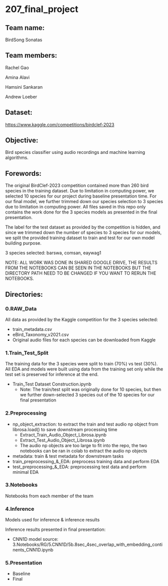 # 207_final_project

## Team name:
BirdSong Sonatas

## Team members:
Rachel Gao

Amina Alavi

Hamsini Sankaran

Andrew Loeber

## Dataset:
https://www.kaggle.com/competitions/birdclef-2023

## Objective:
Bird species classifier using audio recordings and machine learning algorithms.

## Forewords:
The original BirdClef-2023 competition contained more than 260 bird species in the training dataset. Due to limitation in computing power, we selected 10 species for our project during baseline presentation time. For our final model, we further trimmed down our species selection to 3 species due to limitation in computing power. All files saved in this repo only contains the work done for the 3 species models as presented in the final presentation.

The label for the test dataset as provided by the competition is hidden, and since we trimmed down the number of species to 3 species for our models, we split the provided training dataset to train and test for our own model building purpose.

3 species selected: barswa, comsan, eaywag1

NOTE: ALL WORK WAS DONE IN SHARED GOOGLE DRIVE, THE RESULTS FROM THE NOTEBOOKS CAN BE SEEN IN THE NOTEBOOKS BUT THE DIRECTORY PATH NEED TO BE CHANGED IF YOU WANT TO RERUN THE NOTEBOOKS.

## Directories:

### 0.RAW_Data
All data as provided by the Kaggle competition for the 3 species selected:
- train_metadata.csv
- eBird_Taxonomy_v2021.csv
- Original audio files for each species can be downloaded from Kaggle
 
### 1.Train_Test_Split
The training data for the 3 species were split to train (70%) vs test (30%). All EDA and models were built using data from the training set only while the test set is preserved for inference at the end.
- Train_Test Dataset Construction.ipynb
  - Note: The train/test split was originally done for 10 species, but then we further down-selected 3 species out of the 10 species for our final presentation

### 2.Preprocessing
- np_object_extraction: to extract the train and test audio np object from librosa.load() to save downstream processing time
  - Extract_Train_Audio_Object_Librosa.ipynb
  - Extract_Test_Audio_Object_Librosa.ipynb
  - The audio np objects are too large to fit into the repo, the two notebooks can be ran in colab to extract the audio np objects
- metadata: train & test metadata for downstream tasks
- train_preprocessing_&_EDA: preprocess training data and perform EDA
- test_preprocessing_&_EDA: preprocessing test data and perform minimal EDA

### 3.Notebooks
Notebooks from each member of the team

### 4.Inference
Models used for inference & inference results

Inference results presented in final presentation:
- CNN1D model source: 3.Notebooks/RG/5.CNN1D/5b.8sec_4sec_overlap_with_embedding_continents_CNN1D.ipynb


### 5.Presentation
- Baseline
- Final
